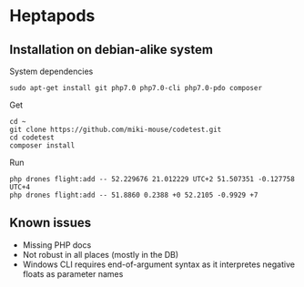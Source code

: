 # Heptapods

## Installation on debian-alike system

System dependencies
```
sudo apt-get install git php7.0 php7.0-cli php7.0-pdo composer
```

Get
```
cd ~
git clone https://github.com/miki-mouse/codetest.git
cd codetest
composer install
```

Run
```
php drones flight:add -- 52.229676 21.012229 UTC+2 51.507351 -0.127758 UTC+4
php drones flight:add -- 51.8860 0.2388 +0 52.2105 -0.9929 +7
```

## Known issues

* Missing PHP docs
* Not robust in all places (mostly in the DB)
* Windows CLI requires end-of-argument syntax as it interpretes negative floats as parameter names